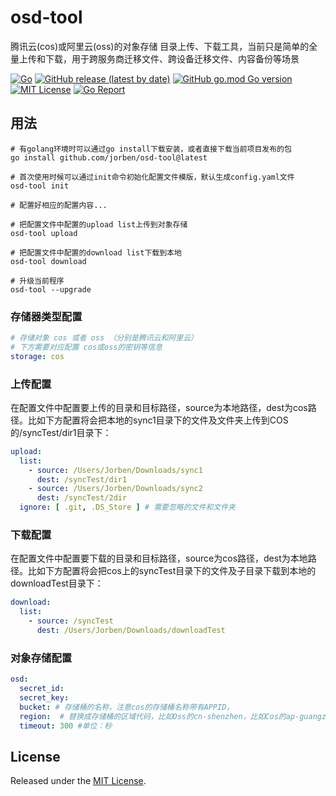 # osd-tool

腾讯云(cos)或阿里云(oss)的对象存储 目录上传、下载工具，当前只是简单的全量上传和下载，用于跨服务商迁移文件、跨设备迁移文件、内容备份等场景

[![Go](https://github.com/jorben/osd-tool/actions/workflows/build.yml/badge.svg?branch=master)](https://github.com/jorben/osd-tool/actions/workflows/build.yml)
[![GitHub release (latest by date)](https://img.shields.io/github/v/release/jorben/osd-tool)](https://github.com/jorben/osd-tool/releases)
[![GitHub go.mod Go version](https://img.shields.io/github/go-mod/go-version/jorben/osd-tool)](https://github.com/jorben/osd-tool/blob/master/go.mod)
[![MIT License](http://img.shields.io/badge/license-MIT-blue.svg)](http://copyfree.org)
[![Go Report](https://goreportcard.com/badge/github.com/jorben/osd-tool)](https://goreportcard.com/report/github.com/jorben/osd-tool)

## 用法

```shell
# 有golang环境时可以通过go install下载安装，或者直接下载当前项目发布的包
go install github.com/jorben/osd-tool@latest

# 首次使用时候可以通过init命令初始化配置文件模版，默认生成config.yaml文件
osd-tool init

# 配置好相应的配置内容...

# 把配置文件中配置的upload list上传到对象存储
osd-tool upload

# 把配置文件中配置的download list下载到本地
osd-tool download

# 升级当前程序
osd-tool --upgrade
```

### 存储器类型配置

```yaml
# 存储对象 cos 或者 oss （分别是腾讯云和阿里云）
# 下方需要对应配置 cos或oss的密钥等信息
storage: cos
```

### 上传配置

在配置文件中配置要上传的目录和目标路径，source为本地路径，dest为cos路径。比如下方配置将会把本地的sync1目录下的文件及文件夹上传到COS的/syncTest/dir1目录下：

```yaml
upload:
  list:
    - source: /Users/Jorben/Downloads/sync1
      dest: /syncTest/dir1
    - source: /Users/Jorben/Downloads/sync2
      dest: /syncTest/2dir
  ignore: [ .git, .DS_Store ] # 需要忽略的文件和文件夹
```

### 下载配置

在配置文件中配置要下载的目录和目标路径，source为cos路径，dest为本地路径。比如下方配置将会把cos上的syncTest目录下的文件及子目录下载到本地的downloadTest目录下：

```yaml
download:
  list:
    - source: /syncTest
      dest: /Users/Jorben/Downloads/downloadTest
```

### 对象存储配置

```yaml
osd:
  secret_id:
  secret_key:
  bucket: # 存储桶的名称，注意cos的存储桶名称带有APPID，
  region:  # 替换成存储桶的区域代码，比如Oss的cn-shenzhen，比如Cos的ap-guangzhou
  timeout: 300 #单位：秒
```

## License
Released under the [MIT License](LICENSE).